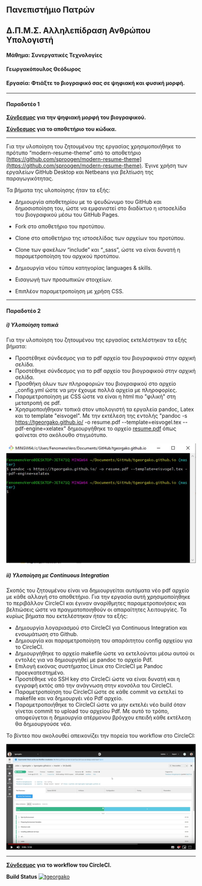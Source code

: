 ## Πανεπιστήμιο Πατρών

## Δ.Π.Μ.Σ. Αλληλεπίδραση Ανθρώπου Υπολογιστή

#### Μάθημα: Συνεργατικές Τεχνολογίες

#### Γεωργακόπουλος Θεόδωρος

#### Εργασία: Φτιάξτε το βιογραφικό σας σε ψηφιακή και φυσική μορφή.
------

#### Παραδοτέο 1

**[Σύνδεσμος](https://tgeorgako.github.io/) για την ψηφιακή μορφή του βιογραφικού.**

**[Σύνδεσμος](https://github.com/tgeorgako/tgeorgako.github.io) για το αποθετήριο του κώδικα.**

------

Για την υλοποίηση του ζητουμένου της εργασίας χρησιμοποιήθηκε το πρότυπο “modern-resume-theme” από το αποθετήριο [https://github.com/sproogen/modern-resume-theme](https://github.com/sproogen/modern-resume-theme). Έγινε χρήση των εργαλείων GitHub  Desktop  και Netbeans  για βελτίωση της παραγωγικότητας.

Τα βήματα της υλοποίησης ήταν τα εξής:

 - Δημιουργία αποθετηρίου με το ψευδώνυμο του GitHub  και δημοσιοποίηση του, ώστε να εμφανιστεί στο διαδίκτυο η ιστοσελίδα του βιογραφικού μέσω του GitHub  Pages.  
   
 - Fork  στο αποθετήριο του προτύπου.  

 - Clone  στο αποθετήριο της ιστοσελίδας των αρχείων του προτύπου.  

 - Clone  των φακέλων “include” και “_sass”, ώστε να είναι δυνατή η
   παραμετροποίηση του αρχικού προτύπου.  

 - Δημιουργία νέου τύπου κατηγορίας languages & skills.
          
 - Εισαγωγή των προσωπικών στοιχείων.         

 - Επιπλέον παραμετροποίηση με χρήση CSS.

---
#### Παραδοτέο 2
##### i) Υλοποίηση τοπικά

Για την υλοποίηση του ζητουμένου της εργασίας εκτελέστηκαν τα εξής βήματα:

- Προστέθηκε σύνδεσμος για το pdf αρχείο του βιογραφικού στην αρχική σελίδα.
- Προστέθηκε σύνδεσμος για το pdf αρχείο του βιογραφικού στην αρχική σελίδα.
- Προσθήκη όλων των πληροφοριών του βιογραφικού στο αρχείο _config.yml ώστε να μην έχουμε πολλά αρχεία με πληροφορίες.
- Παραμετροποίηση με CSS ώστε να είναι η html πιο "φιλική" στη μετατροπή σε pdf.
 - Χρησιμοποιήθηκαν τοπικά στον υπολογιστή τα εργαλεία pandoc, Latex και το template "eisvogel". Με την εκτέλεση της εντολής "pandoc -s https://tgeorgako.github.io/ -o resume.pdf --template=eisvogel.tex --pdf-engine=xelatex" δημιουργήθηκε το αρχείο [resume.pdf](https://github.com/tgeorgako/tgeorgako.github.io/blob/master/resume.pdf) όπως φαίνεται στο ακόλουθο στιγμιότυπο.

![N|Solid](https://github.com/tgeorgako/tgeorgako.github.io/blob/master/images/GitScreenshot.jpg?raw=true)

##### ii) Υλοποίηση με Continuous Integration
Σκοπός του ζητουμένου είναι να δημιουργείται αυτόματα νέο pdf αρχείο με κάθε αλλαγή στο αποθετήριο. Για την εργασία αυτή χρησιμοποίηθηκε το περιβάλλον CircleCI και έγιναν αναρίθμητες παραμετροποιήσεις και βελτιώσεις ώστε να πραγματοποιηθούν οι απαραίτητες λειτουργίες. Τα κυρίως βήματα που εκτελέστηκαν ήταν τα εξής:

- Δημιουργία λογαριασμού στο CircleCI για Continuous Integration και ενσωμάτωση στο Github.
- Δημιουργία και παραμετροποίηση του απαράιτητου config αρχείου για το CircleCI.
- Δημιουργήθηκε το αρχείο makefile ώστε να εκτελούνται μέσω αυτού οι εντολές για να δημιουργηθεί με pandoc το αρχείο Pdf.
- Επιλογή εικόνας συστήματος Linux στο CircleCI με Pandoc προεγκατεστημένο.
- Προστέθηκε νέο SSH key στο CircleCi ώστε να είναι δυνατή και η εγγραφή εκτός από την ανάγνωση στην κονσόλα του CircleCI.
- Παραμετροποίηση του CircleCI ώστε σε κάθε commit να εκτελεί το makefile και να δημιουργέι νέο Pdf αρχείο.
- Παραμετροποιήθηκε το CircleCI ώστε να μην εκτελέι νέο build όταν γίνεται commit το upload του αρχείου Pdf. Με αυτό το τρόπο, αποφεύγεται η δημιουργία ατέρμονου βρόγχου επειδή κάθε εκτέλεση θα δημιουργούσε νέα.

Το βίντεο που ακολουθεί απεικονίζει την πορεία του workflow στο CircleCI:

[![Watch the video](https://github.com/tgeorgako/tgeorgako.github.io/blob/master/images/VideoScreenshot.jpg?raw=true)](https://drive.google.com/file/d/1TxMLreTVBiEU_S0UBnotvj3tT3iiwEAX/view?usp=sharing)

---
**[Σύνδεσμος](https://circleci.com/gh/tgeorgako/tgeorgako.github.io)  για το workflow του CircleCI.**

**Build Status**
[![tgeorgako](https://circleci.com/gh/tgeorgako/tgeorgako.github.io.svg?style=svg)](https://circleci.com/gh/tgeorgako/tgeorgako.github.io)
